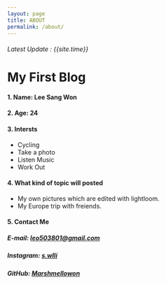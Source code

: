 ```yaml
---
layout: page
title: ABOUT
permalink: /about/
---
```

###### Latest Update : {{site.time}}

# My First Blog

#### 1. Name: Lee Sang Won

#### 2. Age: 24

#### 3. Intersts

- Cycling
- Take a photo
- Listen Music
- Work Out

#### 4. What kind of topic will posted

- My own pictures which are edited with lightloom.
- My Europe trip with freiends.

#### 5. Contact Me

##### E-mail: [leo503801@gmail.com](mailto:leo503801@gmail.com)

##### Instagram: [s.wlli](https://www.instagram.com/s.wlli/)

##### GitHub: [Marshmellowon](https://github.com/Marshmellowon)
